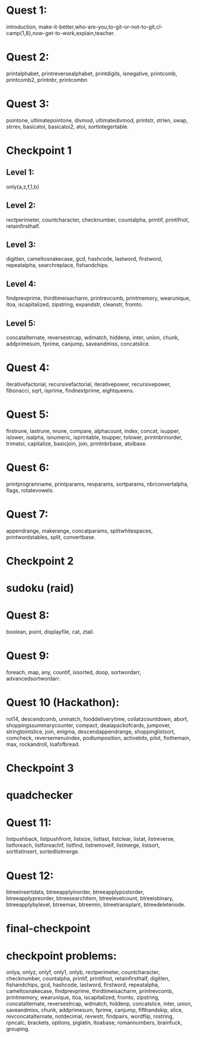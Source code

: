 # Quest 1:
introduction, make-it-better,who-are-you,to-git-or-not-to-git,cl-camp{1,8},now-get-to-work,explain,teacher.
# Quest 2:
printalphabet, printreversealphabet, printdigits, isnegative, printcomb,
printcomb2, printnbr, printcombn
# Quest 3:
pointone, ultimatepointone, divmod, ultimatedivmod, printstr, strlen, swap,
strrev, basicatoi, basicatoi2, atoi, sortintegertable.
# Checkpoint 1
## Level 1:
only{a,z,f,1,b}
## Level 2:
rectperimeter, countcharacter, checknumber, countalpha, printif, printifnot,
retainfirsthalf.
## Level 3:
digitlen, cameltosnakecase, gcd, hashcode, lastword, firstword, repeatalpha,
searchreplace, fishandchips.
## Level 4:
findprevprime, thirdtimeisacharm, printrevcomb, printmemory, wearunique, itoa,
iscapitalized, zipstring, expandstr, cleanstr, fromto.
## Level 5:
concatalternate, reversestrcap, wdmatch, hiddenp, inter, union, chunk, addprimesum,
fprime, canjump, saveandmiss, concatslice.
# Quest 4:
iterativefactorial, recursivefactorial, iterativepower, recursivepower, fibonacci, sqrt,
isprime, findnextprime, eightqueens.
# Quest 5:
firstrune, lastrune, nrune, compare, alphacount, index, concat, isupper,
islower, isalpha, isnumeric, isprintable, toupper, tolower, printnbrinorder,
trimatoi, capitalize, basicjoin, join, printnbrbase, atoibase.
# Quest 6:
printprogramname, printparams, revparams, sortparams, nbrconvertalpha, flags,
rotatevowels.
# Quest 7:
appendrange, makerange, concatparams, splitwhitespaces, printwordstables, split,
convertbase.
# Checkpoint 2
# sudoku (raid)
# Quest 8:
boolean, point, displayfile, cat, ztail.
# Quest 9:
foreach, map, any, countif, issorted, doop, sortwordarr, advancedsortwordarr.
# Quest 10 (Hackathon):
rot14, descendcomb, unmatch, fooddeliverytime, collatzcountdown, abort,
shoppingssummarycounter, compact, dealapackofcards, jumpover, stringtointslice,
join, enigma, descendappendrange, shoppinglistsort, comcheck, reversemenuindex,
podiumposition, activebits, pilot, fixthemain, max, rockandroll, loafofbread.
# Checkpoint 3
# quadchecker
# Quest 11:
listpushback, listpushfront, listsize, listlast, listclear, listat, listreverse,
listforeach, listforeachif, listfind, listremoveif, listmerge, listsort,
sortlistinsert, sortedlistmerge.
# Quest 12:
btreeinsertdata, btreeapplyinorder, btreeapplypostorder, btreeapplypreorder,
btreesearchitem, btreelevelcount, btreeisbinary, btreeapplybylevel, btreemax,
btreemin, btreetransplant, btreedeletenode.
# final-checkpoint
# checkpoint problems:
onlya, onlyz, onlyf, only1, onlyb, rectperimeter, countcharacter, checknumber,
countalpha, printif, printifnot, retainfirsthalf, digitlen, fishandchips, gcd,
hashcode, lastword, firstword, repeatalpha, cameltosnakecase, findprevprime,
thirdtimeisacharm, printrevcomb, printmemory, wearunique, itoa, iscapitalized,
fromto, zipstring, concatalternate, reversestrcap, wdmatch, hiddenp, concatslice,
inter, union, saveandmiss, chunk, addprimesum, fprime, canjump, fifthandskip,
slice, revconcatalternate, notdecimal, revwstr, findpairs, wordflip, rostring,
rpncalc, brackets, options, piglatin, itoabase, romannumbers, brainfuck, grouping.

